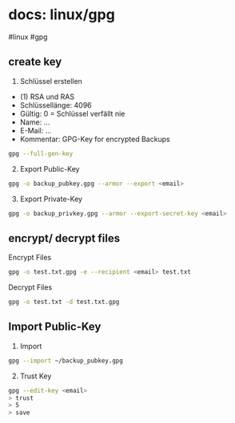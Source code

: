 # docs: linux/gpg
#linux #gpg
## create key
1. Schlüssel erstellen
- (1) RSA und RAS
- Schlüssellänge: 4096
- Gültig: 0 = Schlüssel verfällt nie
- Name: ...
- E-Mail: ...
- Kommentar: GPG-Key for encrypted Backups
```bash
gpg --full-gen-key
```

2. Export Public-Key
```bash
gpg -o backup_pubkey.gpg --armor --export <email>
```

3. Export Private-Key
```bash
gpg -o backup_privkey.gpg --armor --export-secret-key <email>
```

## encrypt/ decrypt files
Encrypt Files
```bash
gpg -o test.txt.gpg -e --recipient <email> test.txt
```

Decrypt Files
```bash
gpg -o test.txt -d test.txt.gpg
```

## Import Public-Key
1. Import
```bash
gpg --import ~/backup_pubkey.gpg
```
2. Trust Key
```bash
gpg --edit-key <email>
> trust
> 5
> save
```